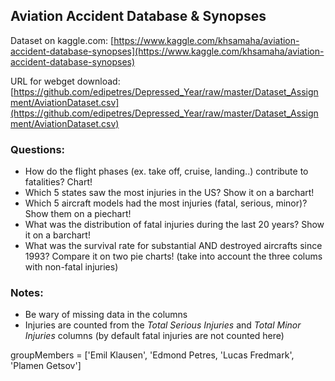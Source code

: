 ## Aviation Accident Database & Synopses

Dataset on kaggle.com:  [https://www.kaggle.com/khsamaha/aviation-accident-database-synopses](https://www.kaggle.com/khsamaha/aviation-accident-database-synopses)

URL for webget download: [https://github.com/edipetres/Depressed_Year/raw/master/Dataset_Assignment/AviationDataset.csv](https://github.com/edipetres/Depressed_Year/raw/master/Dataset_Assignment/AviationDataset.csv)

### Questions:
- How do the flight phases (ex. take off, cruise, landing..) contribute to fatalities? Chart!
- Which 5 states saw the most injuries in the US? Show it on a barchart!
- Which 5 aircraft models had the most injuries (fatal, serious, minor)? Show them on a piechart!
- What was the distribution of fatal injuries during the last 20 years? Show it on a barchart!
- What was the survival rate for substantial AND destroyed aircrafts since 1993? Compare it on two pie charts!
(take into account the three colums with non-fatal injuries)

### Notes:
- Be wary of missing data in the columns
- Injuries are counted from the _Total Serious Injuries_ and _Total Minor Injuries_ columns (by default fatal injuries are not counted here)

groupMembers = ['Emil Klausen', 'Edmond Petres, 'Lucas Fredmark', 'Plamen Getsov']

